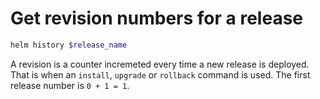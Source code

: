 # Get revision numbers for a release

``` sh
helm history $release_name
```

A revision is a counter incremeted every time a
new release is deployed. That is when an `install`,
`upgrade` or `rollback` command is used. The first
release number is `0 + 1 = 1`.


